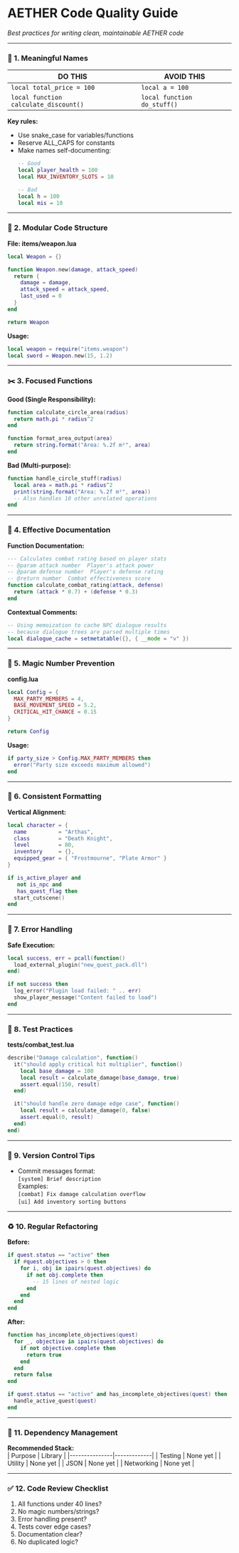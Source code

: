 # AETHER Code Quality Guide  
*Best practices for writing clean, maintainable AETHER code*

---

### 📛 1. Meaningful Names  
**DO THIS**              | **AVOID THIS**  
-------------------------|-----------------
`local total_price = 100`|`local a = 100`  
`local function calculate_discount()`|`local function do_stuff()`  

**Key rules:**  
- Use snake_case for variables/functions  
- Reserve ALL_CAPS for constants  
- Make names self-documenting:  
  ```lua
  -- Good
  local player_health = 100
  local MAX_INVENTORY_SLOTS = 10
  
  -- Bad
  local h = 100
  local mis = 10
  ```

---

### 🧩 2. Modular Code Structure  
**File: items/weapon.lua**  
```lua
local Weapon = {}

function Weapon.new(damage, attack_speed)
  return {
    damage = damage,
    attack_speed = attack_speed,
    last_used = 0
  }
end

return Weapon
```

**Usage:**  
```lua
local weapon = require("items.weapon")
local sword = Weapon.new(15, 1.2)
```

---

### ✂️ 3. Focused Functions  
**Good (Single Responsibility):**  
```lua
function calculate_circle_area(radius)
  return math.pi * radius^2
end

function format_area_output(area)
  return string.format("Area: %.2f m²", area)
end
```

**Bad (Multi-purpose):**  
```lua
function handle_circle_stuff(radius)
  local area = math.pi * radius^2
  print(string.format("Area: %.2f m²", area))
  -- Also handles 10 other unrelated operations
end
```

---

### 📝 4. Effective Documentation  
**Function Documentation:**  
```lua
--- Calculates combat rating based on player stats
-- @param attack number  Player's attack power
-- @param defense number  Player's defense rating
-- @return number  Combat effectiveness score
function calculate_combat_rating(attack, defense)
  return (attack * 0.7) + (defense * 0.3)
end
```

**Contextual Comments:**  
```lua
-- Using memoization to cache NPC dialogue results
-- because dialogue trees are parsed multiple times
local dialogue_cache = setmetatable({}, { __mode = "v" })
```

---

### 🎩 5. Magic Number Prevention  
**config.lua**  
```lua
local Config = {
  MAX_PARTY_MEMBERS = 4,
  BASE_MOVEMENT_SPEED = 5.2,
  CRITICAL_HIT_CHANCE = 0.15
}

return Config
```

**Usage:**  
```lua
if party_size > Config.MAX_PARTY_MEMBERS then
  error("Party size exceeds maximum allowed")
end
```

---

### 🧹 6. Consistent Formatting  
**Vertical Alignment:**  
```lua
local character = {
  name          = "Arthas",
  class         = "Death Knight",
  level         = 80,
  inventory     = {},
  equipped_gear = { "Frostmourne", "Plate Armor" }
}

if is_active_player and 
   not is_npc and 
   has_quest_flag then
  start_cutscene()
end
```

---

### 🚨 7. Error Handling  
**Safe Execution:**  
```lua
local success, err = pcall(function()
  load_external_plugin("new_quest_pack.dll")
end)

if not success then
  log_error("Plugin load failed: " .. err)
  show_player_message("Content failed to load")
end
```

---

### 🧪 8. Test Practices  
**tests/combat_test.lua**  
```lua
describe("Damage calculation", function()
  it("should apply critical hit multiplier", function()
    local base_damage = 100
    local result = calculate_damage(base_damage, true)
    assert.equal(150, result)
  end)

  it("should handle zero damage edge case", function()
    local result = calculate_damage(0, false)
    assert.equal(0, result)
  end)
end)
```

---

### 🔄 9. Version Control Tips  
- Commit messages format:  
  `[system] Brief description`  
  Examples:  
  `[combat] Fix damage calculation overflow`  
  `[ui] Add inventory sorting buttons`

---

### ♻️ 10. Regular Refactoring  
**Before:**  
```lua
if quest.status == "active" then
  if #quest.objectives > 0 then
    for i, obj in ipairs(quest.objectives) do
      if not obj.complete then
        -- 15 lines of nested logic
      end
    end
  end
end
```

**After:**  
```lua
function has_incomplete_objectives(quest)
  for _, objective in ipairs(quest.objectives) do
    if not objective.complete then
      return true
    end
  end
  return false
end

if quest.status == "active" and has_incomplete_objectives(quest) then
  handle_active_quest(quest)
end
```

---

### 🚫 11. Dependency Management  
**Recommended Stack:**  
| Purpose       | Library     |
|---------------|-------------|
| Testing       | None yet    |
| Utility       | None yet    |
| JSON          | None yet    |
| Networking    | None yet    |

---

### ✅ 12. Code Review Checklist  
1. All functions under 40 lines?  
2. No magic numbers/strings?  
3. Error handling present?  
4. Tests cover edge cases?  
5. Documentation clear?  
6. No duplicated logic?